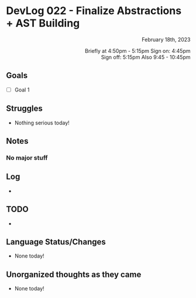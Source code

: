 # DevLog 022 - Finalize Abstractions + AST Building
<div align="right">
February 18th, 2023

Briefly at 4:50pm - 5:15pm
Sign on: 4:45pm\
Sign off: 5:15pm
Also 9:45 - 10:45pm
</div>

## Goals
- [ ] Goal 1

## Struggles
- Nothing serious today!

## Notes
### No major stuff

## Log
- 

## TODO
- 

## Language Status/Changes
- None today!

## Unorganized thoughts as they came
- None today!